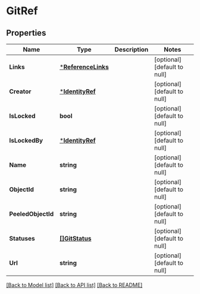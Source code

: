 # GitRef

## Properties
Name | Type | Description | Notes
------------ | ------------- | ------------- | -------------
**Links** | [***ReferenceLinks**](ReferenceLinks.md) |  | [optional] [default to null]
**Creator** | [***IdentityRef**](IdentityRef.md) |  | [optional] [default to null]
**IsLocked** | **bool** |  | [optional] [default to null]
**IsLockedBy** | [***IdentityRef**](IdentityRef.md) |  | [optional] [default to null]
**Name** | **string** |  | [optional] [default to null]
**ObjectId** | **string** |  | [optional] [default to null]
**PeeledObjectId** | **string** |  | [optional] [default to null]
**Statuses** | [**[]GitStatus**](GitStatus.md) |  | [optional] [default to null]
**Url** | **string** |  | [optional] [default to null]

[[Back to Model list]](../README.md#documentation-for-models) [[Back to API list]](../README.md#documentation-for-api-endpoints) [[Back to README]](../README.md)


